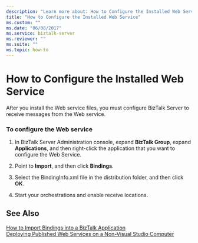 ```yaml
---
description: "Learn more about: How to Configure the Installed Web Service"
title: "How to Configure the Installed Web Service"
ms.custom: ""
ms.date: "06/08/2017"
ms.service: biztalk-server
ms.reviewer: ""
ms.suite: ""
ms.topic: how-to
---
```

# How to Configure the Installed Web Service
After you install the Web service files, you must configure BizTalk Server to receive messages from the Web service.  
  
### To configure the Web service  
  
1.  In BizTalk Server Administration console, expand **BizTalk Group**, expand **Applications**, and then right-click the application that you want to configure the Web Service.  
  
2.  Point to **Import**, and then click **Bindings**.  
  
3.  Select the BindingInfo.xml file in the distribution folder, and then click **OK**.  
  
4.  Start your orchestrations and enable receive locations.  
  
## See Also  
 [How to Import Bindings into a BizTalk Application](../core/how-to-import-bindings-into-a-biztalk-application.md)   
 [Deploying Published Web Services on a Non-Visual Studio Computer](../core/deploying-published-web-services-on-a-non-visual-studio-computer.md)
